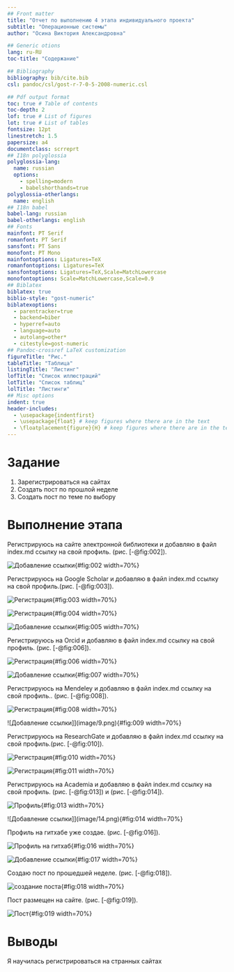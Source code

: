 ```yaml
---
## Front matter
title: "Отчет по выполнению 4 этапа индивидуального проекта"
subtitle: "Операционные системы"
author: "Осина Виктория Александровна"

## Generic otions
lang: ru-RU
toc-title: "Содержание"

## Bibliography
bibliography: bib/cite.bib
csl: pandoc/csl/gost-r-7-0-5-2008-numeric.csl

## Pdf output format
toc: true # Table of contents
toc-depth: 2
lof: true # List of figures
lot: true # List of tables
fontsize: 12pt
linestretch: 1.5
papersize: a4
documentclass: scrreprt
## I18n polyglossia
polyglossia-lang:
  name: russian
  options:
	- spelling=modern
	- babelshorthands=true
polyglossia-otherlangs:
  name: english
## I18n babel
babel-lang: russian
babel-otherlangs: english
## Fonts
mainfont: PT Serif
romanfont: PT Serif
sansfont: PT Sans
monofont: PT Mono
mainfontoptions: Ligatures=TeX
romanfontoptions: Ligatures=TeX
sansfontoptions: Ligatures=TeX,Scale=MatchLowercase
monofontoptions: Scale=MatchLowercase,Scale=0.9
## Biblatex
biblatex: true
biblio-style: "gost-numeric"
biblatexoptions:
  - parentracker=true
  - backend=biber
  - hyperref=auto
  - language=auto
  - autolang=other*
  - citestyle=gost-numeric
## Pandoc-crossref LaTeX customization
figureTitle: "Рис."
tableTitle: "Таблица"
listingTitle: "Листинг"
lofTitle: "Список иллюстраций"
lotTitle: "Список таблиц"
lolTitle: "Листинги"
## Misc options
indent: true
header-includes:
  - \usepackage{indentfirst}
  - \usepackage{float} # keep figures where there are in the text
  - \floatplacement{figure}{H} # keep figures where there are in the text
---
```



# Задание

1. Зарегистрироваться на сайтах
2. Создать пост по прошлой неделе
3. Создать пост по теме по выбору

# Выполнение этапа

Регистрируюсь на сайте электронной библиотеки и добавляю в файл index.md ссылку на свой профиль. (рис. [-@fig:002]).

![Добавление ссылки](image/2.png){#fig:002 width=70%}

Регистрируюсь на Google Scholar и добавляю в файл index.md ссылку на свой профиль.(рис. [-@fig:003]).

![Регистрация](image/3.png){#fig:003 width=70%}

![Регистрация](image/4.png){#fig:004 width=70%}

![Добавление ссылки](image/5.png){#fig:005 width=70%}

Регистрируюсь на Orcid и добавляю в файл index.md ссылку на свой профиль. (рис. [-@fig:006]).

![Регистрация](image/6.png){#fig:006 width=70%}

![Добавление ссылки](image/7.png){#fig:007 width=70%}

Регистрируюсь на Mendeley и добавляю в файл index.md ссылку на свой профиль.. (рис. [-@fig:008]).

![Регистрация](image/8.png){#fig:008 width=70%}

![Добавление ссылки]](image/9.png){#fig:009 width=70%}

Регистрируюсь на ResearchGate и добавляю в файл index.md ссылку на свой профиль.(рис. [-@fig:010]).

![Регистрация](image/10.png){#fig:010 width=70%}

![Регистрация](image/11.png){#fig:011 width=70%}

Регистрируюсь на Academia и добавляю в файл index.md ссылку на свой профиль. (рис. [-@fig:013]) и (рис. [-@fig:014]).

![Профиль](image/13.png){#fig:013 width=70%}

![Добавление ссылки]](image/14.png){#fig:014 width=70%}

Профиль на гитхабе уже создае. (рис. [-@fig:016]).

![Профиль на гитхаб](image/16.png){#fig:016 width=70%}

![Добавление ссылки](image/17.png){#fig:017 width=70%}

Создаю пост по прошедшей неделе. (рис. [-@fig:018]).

![создание поста](image/18.png){#fig:018 width=70%}

Пост размещен на сайте. (рис. [-@fig:019]).

![Пост](image/19.png){#fig:019 width=70%}

# Выводы

Я научилась регистрироваться на странных сайтах


